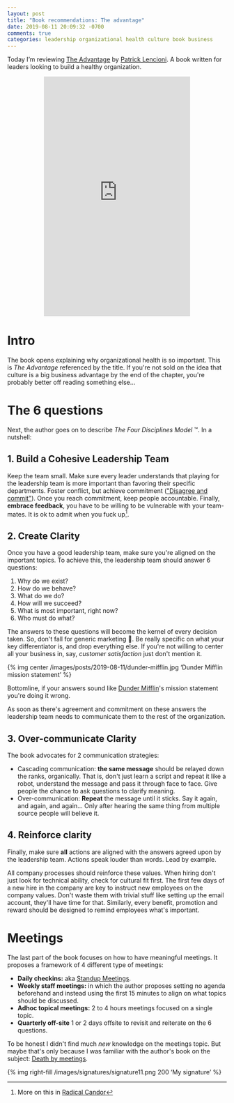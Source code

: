 ```yaml
---
layout: post
title: "Book recommendations: The advantage"
date: 2019-08-11 20:09:32 -0700
comments: true
categories: leadership organizational health culture book business
---
```


Today I’m reviewing [The Advantage][1] by [Patrick Lencioni][2]. A book written for leaders looking to build a healthy organization.

<!--more-->

<iframe type="text/html" width="336" height="550" frameborder="0" allowfullscreen style="margin: auto; display: block; max-width:100%"  src="https://read.amazon.com/kp/card?asin=B006ORWT3Y&preview=inline&linkCode=kpe&ref_=cm_sw_r_kb_dp_CFpuDbJQRH32R" ></iframe>

# Intro

The book opens explaining why organizational health is so important. This is _The Advantage_ referenced by the title. If you're not sold on the idea that culture is a big business advantage by the end of the chapter, you're probably better off reading something else…

# The 6 questions

Next, the author goes on to describe _The Four Disciplines Model_ ™. In a nutshell:

## 1. Build a Cohesive Leadership Team

Keep the team small. Make sure every leader understands that playing for the leadership team is more important than favoring their specific departments. Foster conflict, but achieve commitment (["Disagree and commit"][3]). Once you reach commitment, keep people accountable. Finally, **embrace feedback**, you have to be willing to be vulnerable with your team-mates. It is ok to admit when you fuck up[^1].

## 2. Create Clarity

Once you have a good leadership team, make sure you're aligned on the important topics. To achieve this, the leadership team should answer 6 questions: 

1. Why do we exist? 
2. How do we behave? 
3. What do we do? 
4. How will we succeed?            
5. What is most important, right now? 
6. Who must do what?

The answers to these questions will become the kernel of every decision taken. So, don't fall for generic marketing 💩. Be really specific on what your key differentiator is, and drop everything else. If you're not willing to center all your business in, say, _customer satisfaction_ just don't mention it.

{% img center /images/posts/2019-08-11/dunder-mifflin.jpg ‘Dunder Mifflin mission statement’ %}

Bottomline, if your answers sound like [Dunder Mifflin][5]'s mission statement you're doing it wrong. 

As soon as there's agreement and commitment on these answers the leadership team needs to communicate them to the rest of the organization.

## 3. Over-communicate Clarity

The book advocates for 2 communication strategies:

* Cascading communication: **the same message** should be relayed down the ranks, organically. That is, don't just learn a script and repeat it like a robot, understand the message and pass it through face to face. Give people the chance to ask questions to clarify meaning.
* Over-communication: **Repeat** the message until it sticks. Say it again, and again, and again... Only after hearing the same thing from multiple source people will believe it.

## 4. Reinforce clarity

Finally, make sure **all** actions are aligned with the answers agreed upon by the leadership team. Actions speak louder than words. Lead by example.

All company processes should reinforce these values. When hiring don't just look for technical ability, check for cultural fit first. The first few days of a new hire in the company are key to instruct new employees on the company values. Don't waste them with trivial stuff like setting up the email account, they'll have time for that. Similarly, every benefit, promotion and reward should be designed to remind employees what's important.

# Meetings

The last part of the book focuses on how to have meaningful meetings. It proposes a framework of 4 different type of meetings:

* **Daily checkins:** aka [Standup Meetings][6].
* **Weekly staff meetings:** in which the author proposes setting no agenda beforehand and instead using the first 15 minutes to align on what topics should be discussed.
* **Adhoc topical meetings:**  2 to 4 hours meetings focused on a single topic.
* **Quarterly off-site** 1 or 2 days offsite to revisit and reiterate on the 6 questions.

To be honest I didn't find much _new_ knowledge on the meetings topic. But maybe that's only because I was familiar with the author's book on the subject: [Death by meetings][7].

 {% img right-fill /images/signatures/signature11.png 200 ‘My signature’ %} 

[^1]:	More on this in [Radical Candor](https://jivimberg.io/blog/2018/09/30/book-recommendations-radical-candor/)

[1]:	https://read.amazon.com/kp/embed?asin=B006ORWT3Y&preview=newtab&linkCode=kpe&ref_=cm_sw_r_kb_dp_CFpuDbJQRH32R
[2]:	https://twitter.com/patricklencioni
[3]:	https://en.wikipedia.org/wiki/Disagree_and_commit
[5]:	https://dundermifflinpaper.com/
[6]:	https://en.wikipedia.org/wiki/Stand-up_meeting
[7]:	https://www.amazon.com/Death-Meeting-Leadership-Solving-Business/dp/0787968056